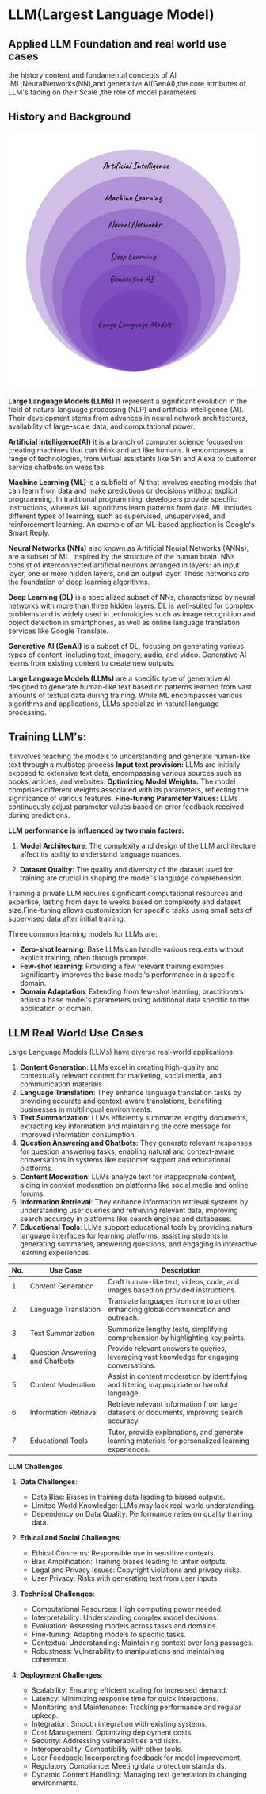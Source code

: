 # LLM(Largest Language Model)
## Applied LLM Foundation and real world use cases
the history content and fundamental concepts of AI ,ML,NeuralNetworks(NN),and generative AI(GenAI),the core attributes of LLM's,facing on their Scale ,the role of model parameters

## History and Background

![alt text](assests/history.png)


**Large Language Models (LLMs)** It represent a significant evolution in the field of natural language processing (NLP) and artificial intelligence (AI). Their development stems from advances in neural network architectures, availability of large-scale data, and computational power.

**Artificial Intelligence(AI)** it is a branch of computer science focused on creating machines that can think and act like humans. It encompasses a range of technologies, from virtual assistants like Siri and Alexa to customer service chatbots on websites.

**Machine Learning (ML)** is a subfield of AI that involves creating models that can learn from data and make predictions or decisions without explicit programming. In traditional programming, developers provide specific instructions, whereas ML algorithms learn patterns from data. ML includes different types of learning, such as supervised, unsupervised, and reinforcement learning. An example of an ML-based application is Google's Smart Reply.

**Neural Networks (NNs)** also known as Artificial Neural Networks (ANNs), are a subset of ML, inspired by the structure of the human brain. NNs consist of interconnected artificial neurons arranged in layers: an input layer, one or more hidden layers, and an output layer. These networks are the foundation of deep learning algorithms.

**Deep Learning (DL)** is a specialized subset of NNs, characterized by neural networks with more than three hidden layers. DL is well-suited for complex problems and is widely used in technologies such as image recognition and object detection in smartphones, as well as online language translation services like Google Translate.

**Generative AI (GenAI)** is a subset of DL, focusing on generating various types of content, including text, imagery, audio, and video. Generative AI learns from existing content to create new outputs.

**Large Language Models (LLMs)** are a specific type of generative AI designed to generate human-like text based on patterns learned from vast amounts of textual data during training. While ML encompasses various algorithms and applications, LLMs specialize in natural language processing.

## Training LLM's: 
it involves teaching the models to understanding and generate human-like text through a multistep process
**Input text provision:** 
LLMs are initially exposed to extensive text data, encompassing various sources such as books, articles, and websites.
**Optimizing Model Weights:**
The model comprises different weights associated with its parameters, reflecting the significance of various features.
**Fine-tuning Parameter Values:**
LLMs continuously adjust parameter values based on error feedback received during predictions.

**LLM performance is influenced by two main factors:**

1. **Model Architecture**: The complexity and design of the LLM architecture affect its ability to understand language nuances.
   
2. **Dataset Quality**: The quality and diversity of the dataset used for training are crucial in shaping the model's language comprehension.

Training a private LLM requires significant computational resources and expertise, lasting from days to weeks based on complexity and dataset size.Fine-tuning allows customization for specific tasks using small sets of supervised data after initial training.

Three common learning models for LLMs are:
- **Zero-shot learning**: Base LLMs can handle various requests without explicit training, often through prompts.
- **Few-shot learning**: Providing a few relevant training examples significantly improves the base model's performance in a specific domain.
- **Domain Adaptation**: Extending from few-shot learning, practitioners adjust a base model's parameters using additional data specific to the application or domain.


## LLM Real World Use Cases

Large Language Models (LLMs) have diverse real-world applications:

1. **Content Generation**: LLMs excel in creating high-quality and contextually relevant content for marketing, social media, and communication materials.
2. **Language Translation**: They enhance language translation tasks by providing accurate and context-aware translations, benefiting businesses in multilingual environments.
3. **Text Summarization**: LLMs efficiently summarize lengthy documents, extracting key information and maintaining the core message for improved information consumption.
4. **Question Answering and Chatbots**: They generate relevant responses for question answering tasks, enabling natural and context-aware conversations in systems like customer support and educational platforms.
5. **Content Moderation**: LLMs analyze text for inappropriate content, aiding in content moderation on platforms like social media and online forums.
6. **Information Retrieval**: They enhance information retrieval systems by understanding user queries and retrieving relevant data, improving search accuracy in platforms like search engines and databases.
7. **Educational Tools**: LLMs support educational tools by providing natural language interfaces for learning platforms, assisting students in generating summaries, answering questions, and engaging in interactive learning experiences.

| No. | Use Case              | Description                                                                                   |
|-----|-----------------------|-----------------------------------------------------------------------------------------------|
| 1   | Content Generation     | Craft human-like text, videos, code, and images based on provided instructions.              |
| 2   | Language Translation   | Translate languages from one to another, enhancing global communication and outreach.        |
| 3   | Text Summarization     | Summarize lengthy texts, simplifying comprehension by highlighting key points.                |
| 4   | Question Answering and Chatbots | Provide relevant answers to queries, leveraging vast knowledge for engaging conversations. |
| 5   | Content Moderation     | Assist in content moderation by identifying and filtering inappropriate or harmful language. |
| 6   | Information Retrieval  | Retrieve relevant information from large datasets or documents, improving search accuracy.   |
| 7   | Educational Tools      | Tutor, provide explanations, and generate learning materials for personalized learning experiences. |

**LLM Challenges**

1. **Data Challenges**:
   - Data Bias: Biases in training data leading to biased outputs.
   - Limited World Knowledge: LLMs may lack real-world understanding.
   - Dependency on Data Quality: Performance relies on quality training data.

2. **Ethical and Social Challenges**:
   - Ethical Concerns: Responsible use in sensitive contexts.
   - Bias Amplification: Training biases leading to unfair outputs.
   - Legal and Privacy Issues: Copyright violations and privacy risks.
   - User Privacy: Risks with generating text from user inputs.

3. **Technical Challenges**:
   - Computational Resources: High computing power needed.
   - Interpretability: Understanding complex model decisions.
   - Evaluation: Assessing models across tasks and domains.
   - Fine-tuning: Adapting models to specific tasks.
   - Contextual Understanding: Maintaining context over long passages.
   - Robustness: Vulnerability to manipulations and maintaining coherence.

4. **Deployment Challenges**:
   - Scalability: Ensuring efficient scaling for increased demand.
   - Latency: Minimizing response time for quick interactions.
   - Monitoring and Maintenance: Tracking performance and regular upkeep.
   - Integration: Smooth integration with existing systems.
   - Cost Management: Optimizing deployment costs.
   - Security: Addressing vulnerabilities and risks.
   - Interoperability: Compatibility with other tools.
   - User Feedback: Incorporating feedback for model improvement.
   - Regulatory Compliance: Meeting data protection standards.
   - Dynamic Content Handling: Managing text generation in changing environments.